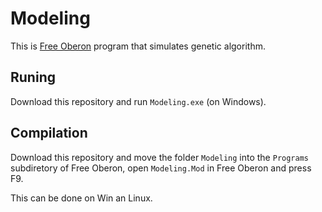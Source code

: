 # Modeling

This is [Free Oberon](https://free.oberon.org/en/) program that simulates genetic algorithm.

## Runing

Download this repository and run `Modeling.exe` (on Windows).

## Compilation

Download this repository and move the folder `Modeling` into the `Programs` subdiretory of Free Oberon, open `Modeling.Mod` in Free Oberon and press F9.

This can be done on Win an Linux.